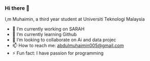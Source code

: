 ### Hi there 👋

I,m Muhaimin, a third year student at Universiti Teknologi Malaysia

- 🔭 I’m currently working on SARAH
- 🌱 I’m currently learning Github
- 👯 I’m looking to collaborate on Ai and data projec
- 📫 How to reach me: abdulmuhaimin005@gmail.com
- ⚡ Fun fact: I have passion for programming

